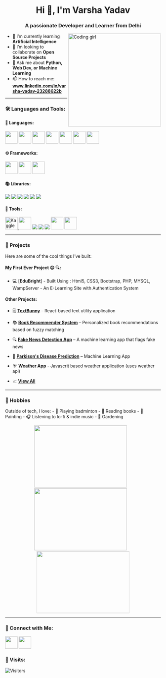 <h1 align="center">Hi 👋, I'm Varsha Yadav</h1>
<h3 align="center">A passionate Developer and Learner from Delhi</h3>

<img align="right" alt="Coding girl" width="300" src="https://media.giphy.com/media/LMt9638dO8dftAjtco/giphy.gif">

- 🌱 I’m currently learning **Artificial Intelligence**
- 👯 I’m looking to collaborate on **Open Source Projects**
- 💬 Ask me about **Python, Web Dev, or Machine Learning**
- 📫 How to reach me: **www.linkedin.com/in/varsha-yadav-23288622b**

---

### 🛠️ Languages and Tools:

#### 🚀 Languages:
<p>
  <img src="https://cdn.jsdelivr.net/gh/devicons/devicon/icons/java/java-original.svg" width="40"/>
  <img src="https://cdn.jsdelivr.net/gh/devicons/devicon/icons/python/python-original.svg" width="40"/>
  <img src="https://cdn.jsdelivr.net/gh/devicons/devicon/icons/c/c-original.svg" width="40"/>
  <img src="https://cdn.jsdelivr.net/gh/devicons/devicon/icons/cplusplus/cplusplus-original.svg" width="40"/>
  <img src="https://cdn.jsdelivr.net/gh/devicons/devicon/icons/mysql/mysql-original.svg" width="40"/>
  <img src="https://cdn.jsdelivr.net/gh/devicons/devicon/icons/html5/html5-original.svg" width="40"/>
  <img src="https://cdn.jsdelivr.net/gh/devicons/devicon/icons/css3/css3-original.svg" width="40"/>
</p>

#### ⚙️ Frameworks:
<p>
  <img src="https://cdn.jsdelivr.net/gh/devicons/devicon/icons/bootstrap/bootstrap-original.svg" width="40"/>
  <img src="https://cdn.jsdelivr.net/gh/devicons/devicon/icons/react/react-original.svg" width="40"/>
  <img src="https://cdn.jsdelivr.net/gh/devicons/devicon/icons/flask/flask-original.svg" width="40"/>
</p>

#### 📚 Libraries:
<p>
  <img src="https://img.shields.io/badge/-Pandas-150458?style=flat-square&logo=pandas&logoColor=white" />
  <img src="https://img.shields.io/badge/-NumPy-013243?style=flat-square&logo=numpy&logoColor=white" />
  <img src="https://img.shields.io/badge/-Matplotlib-11557c?style=flat-square&logo=matplotlib&logoColor=white" />
  <img src="https://img.shields.io/badge/-Seaborn-004b6b?style=flat-square&logo=seaborn&logoColor=white" />
  <img src="https://img.shields.io/badge/-Scikit--Learn-F7931E?style=flat-square&logo=scikit-learn&logoColor=white" />
  <img src="https://img.shields.io/badge/-Streamlit-FF4B4B?style=flat-square&logo=streamlit&logoColor=white" />
</p>

#### 🧰 Tools:
<p>
  <a href="https://www.kaggle.com/varshayadav2902" target="_blank">
  <img src="https://cdn.jsdelivr.net/gh/devicons/devicon/icons/kaggle/kaggle-original.svg" alt="Kaggle" width="40"/>
</a>
  <img src="https://cdn.jsdelivr.net/gh/devicons/devicon/icons/github/github-original.svg" width="40"/>
  <img src="https://img.shields.io/badge/-Jupyter Notebook-F37626?style=flat-square&logo=jupyter&logoColor=white" />
  <img src="https://img.shields.io/badge/-PyCharm Professional-000000?style=flat-square&logo=jetbrains&logoColor=white" />
  <img src="https://img.shields.io/badge/-WAMPServer-ffc107?style=flat-square&logo=wampserver&logoColor=white" />
  <img src="https://cdn.jsdelivr.net/gh/devicons/devicon/icons/mysql/mysql-original.svg" width="40"/>
  <img src="https://cdn.jsdelivr.net/gh/devicons/devicon/icons/nodejs/nodejs-original.svg" width="40"/>
</p>

---

### 🧪 Projects

Here are some of the cool things I’ve built:

#### My First Ever Project 😊 🔍:
- 💻 [**EduBright**] - Built Using : Html5, CSS3, Bootstrap, PHP, MYSQL, WampServer  - An E-Learning Site with Authentication System

#### Other Projects:
- 🗒️ [**TextBunny**](https://textbunny-2hfcojxbj-varshayas-projects.vercel.app/) – React-based text utility application
- 📚 [**Book Recommender System**](https://book-recommender-sys-h2rj.onrender.com) – Personalized book recommendations based on fuzzy matching
- 🔍 [**Fake News Detection App**](https://github.com/your-username/fake-news-detector) – A machine learning app that flags fake news
- 💊 [**Parkison's Disease Prediction**](https://www.kaggle.com/code/varshayadav2902/parkison-s-disease-prediction) – Machine Learning App
- ☀️ [**Weather App**](https://varshaya.github.io/weather-app/) - Javascrit based weather application (uses weather api)
  
- 📈 [**View All**](https://github.com/Varshaya/Projects)

---

### 🎨 Hobbies

<p>
  Outside of tech, I love:
  - 🏸 Playing badminton  
  - 📖 Reading books  
  - 🎨 Painting  
  - 🎧 Listening to lo-fi & indie music
  - 🌱 Gardening
</p>

<div align="center">
  <img src="https://media.giphy.com/media/26xBwdIuRJiAIqHwA/giphy.gif" height = "200" width="300"/>
  &nbsp;&nbsp;&nbsp;
  <img src="https://media.giphy.com/media/RbDKaczqWovIugyJmW/giphy.gif" height = "200" width="300"/>
  &nbsp;&nbsp;&nbsp;
  <img src="https://media.giphy.com/media/26AHONQ79FdWZhAI0/giphy.gif" height="200" width="300"/>
</div>

---

### 🔗 Connect with Me:

<p align="left">
  <a href="www.linkedin.com/in/varsha-yadav-23288622b" target="blank"><img src="https://cdn.jsdelivr.net/gh/devicons/devicon/icons/linkedin/linkedin-original.svg" width="40"/></a>
  <a href="mailto:your@email.com"><img src="https://img.icons8.com/fluency/48/gmail-new.png" width="40"/></a>
</p>

### 🐾 Visits: 
![Visitors](https://count.getloli.com/get/@Varshaya.github.profile?theme=capoo-2)





